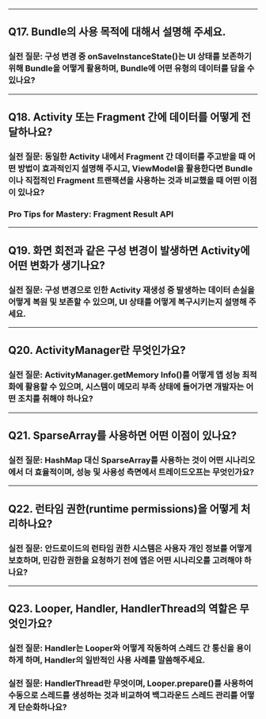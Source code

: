 ***
## Q17. Bundle의 사용 목적에 대해서 설명해 주세요.
### 실전 질문: 구성 변경 중 onSaveInstanceState()는 UI 상태를 보존하기 위해 Bundle을 어떻게 활용하며, Bundle에 어떤 유형의 데이터를 담을 수 있나요?

***
## Q18. Activity 또는 Fragment 간에 데이터를 어떻게 전달하나요?
### 실전 질문: 동일한 Activity 내에서 Fragment 간 데이터를 주고받을 때 어떤 방법이 효과적인지 설명해 주시고, ViewModel을 활용한다면 Bundle이나 직접적인 Fragment 트랜잭션을 사용하는 것과 비교했을 때 어떤 이점이 있나요?
### Pro Tips for Mastery: Fragment Result API

***
## Q19. 화면 회전과 같은 구성 변경이 발생하면 Activity에 어떤 변화가 생기나요?
### 실전 질문: 구성 변경으로 인한 Activity 재생성 중 발생하는 데이터 손실을 어떻게 복원 및 보존할 수 있으며, UI 상태를 어떻게 복구시키는지 설명해 주세요.

***
## Q20. ActivityManager란 무엇인가요?
### 실전 질문: ActivityManager.getMemory Info()를 어떻게 앱 성능 최적화에 활용할 수 있으며, 시스템이 메모리 부족 상태에 들어가면 개발자는 어떤 조치를 취해야 하나요?

***
## Q21. SparseArray를 사용하면 어떤 이점이 있나요?
### 실전 질문: HashMap 대신 SparseArray를 사용하는 것이 어떤 시나리오에서 더 효율적이며, 성능 및 사용성 측면에서 트레이드오프는 무엇인가요?

***
## Q22. 런타임 권한(runtime permissions)을 어떻게 처리하나요?
### 실전 질문: 안드로이드의 런타임 권한 시스템은 사용자 개인 정보를 어떻게 보호하며, 민감한 권한을 요청하기 전에 앱은 어떤 시나리오를 고려해야 하나요?

***
## Q23. Looper, Handler, HandlerThread의 역할은 무엇인가요?
### 실전 질문: Handler는 Looper와 어떻게 작동하여 스레드 간 통신을 용이하게 하며, Handler의 일반적인 사용 사례를 말씀해주세요.
### 실전 질문: HandlerThread란 무엇이며, Looper.prepare()를 사용하여 수동으로 스레드를 생성하는 것과 비교하여 백그라운드 스레드 관리를 어떻게 단순화하나요?